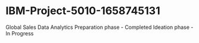 # IBM-Project-5010-1658745131
Global Sales Data Analytics
Preparation phase - Completed
Ideation phase - In Progress

